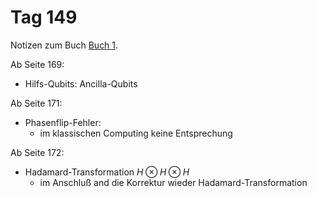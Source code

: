 # Tag 149

Notizen zum Buch [Buch 1](../Buch1.md).

Ab Seite 169:
* Hilfs-Qubits: Ancilla-Qubits

Ab Seite 171:
* Phasenflip-Fehler:
  - im klassischen Computing keine Entsprechung

Ab Seite 172:
* Hadamard-Transformation $H \otimes H \otimes H$
  - im Anschluß and die Korrektur wieder Hadamard-Transformation
